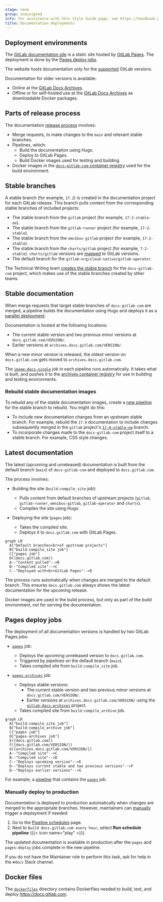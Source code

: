 ```yaml
---
stage: none
group: unassigned
info: For assistance with this Style Guide page, see https://handbook.gitlab.com/handbook/product/ux/technical-writing/#assignments-to-other-projects-and-subjects.
title: Documentation deployments
---
```


## Deployment environments

The [GitLab documentation site](https://docs.gitlab.com) is a static site hosted by [GitLab Pages](../../../user/project/pages/_index.md).
The deployment is done by the [Pages deploy jobs](#pages-deploy-jobs).

The website hosts documentation only for the [supported](https://about.gitlab.com/support/statement-of-support/#version-support) GitLab versions.

Documentation for older versions is available:

- Online at the [GitLab Docs Archives](https://archives.docs.gitlab.com).
- Offline or for self-hosted use at the [GitLab Docs Archives](https://docs.gitlab.com/archives/) as downloadable Docker packages.

## Parts of release process

The documentation [release process](https://gitlab.com/gitlab-org/technical-writing/docs-gitlab-com/-/blob/main/doc/releases.md)
involves:

- Merge requests, to make changes to the `main` and relevant stable branches.
- Pipelines, which:
  - Build the documentation using Hugo.
  - Deploy to GitLab Pages.
  - Build Docker images used for testing and building.
- Docker images in the [`docs-gitlab-com` container registry](https://gitlab.com/gitlab-org/technical-writing/docs-gitlab-com/container_registry) used for the build environment.

## Stable branches

A stable branch (for example, `17.2`) is created in the documentation project for each GitLab release.
This branch pulls content from the corresponding stable branches of included projects:

- The stable branch from the `gitlab` project (for example, `17-2-stable-ee`).
- The stable branch from the `gitlab-runner` project (for example, `17-2-stable`).
- The stable branch from the `omnibus-gitlab` project (for example, `17-2-stable`).
- The stable branch from the `charts/gitlab` project (for example, `7-2-stable`).
  `charts/gitlab` versions are [mapped](https://docs.gitlab.com/charts/installation/version_mappings.html) to GitLab versions.
- The default branch for the `gitlab-org/cloud-native/gitlab-operator`.

The Technical Writing team [creates the stable branch](https://gitlab.com/gitlab-org/technical-writing/docs-gitlab-com/-/blob/main/.gitlab/issue_templates/release.md?ref_type=heads#create-a-stable-branch-and-docker-image-for-the-release) for the `docs-gitlab-com` project, which makes use of the stable branches created by other teams.

## Stable documentation

When merge requests that target stable branches of `docs-gitlab-com` are merged,
a pipeline builds the documentation using Hugo and deploys it as a [parallel deployment](../../../user/project/pages/_index.md#parallel-deployments).

Documentation is hosted at the following locations:

- The current stable version and two previous minor versions at `docs.gitlab.com/VERSION/`.
- Earlier versions at `archives.docs.gitlab.com/VERSION/`.

When a new minor version is released, the oldest version on `docs.gitlab.com` gets moved to `archives.docs.gitlab.com`.

The [`image:docs-single`](https://gitlab.com/gitlab-org/technical-writing/docs-gitlab-com/-/blob/main/.gitlab/ci/docker-images.gitlab-ci.yml#L72)
job in each pipeline runs automatically. It takes what is built, and pushes it to the
[archives container registry](https://gitlab.com/gitlab-org/technical-writing/docs-gitlab-com/container_registry/8244403) for use in building and testing environments.

### Rebuild stable documentation images

To rebuild any of the stable documentation images, create a [new pipeline](https://gitlab.com/gitlab-org/technical-writing/docs-gitlab-com/-/pipelines/new)
for the stable branch to rebuild. You might do this:

- To include new documentation changes from an upstream stable branch. For example,
  rebuild the `17.9` documentation to include changes subsequently merged in the `gitlab` project's
  [`17-9-stable-ee`](https://gitlab.com/gitlab-org/gitlab/-/tree/17-9-stable-ee) branch.
- To incorporate changes made to the `docs-gitlab-com` project itself to a stable branch. For example, CSS style changes.

## Latest documentation

The latest (upcoming and unreleased) documentation is built from the default branch (`main`) of `docs-gitlab-com` and deployed to `docs.gitlab.com`.

The process involves:

- Building the site (`build:compile_site` job):
  - Pulls content from default branches of upstream projects (`gitlab`, `gitlab-runner`, `omnibus-gitlab`, `gitlab-operator` and `charts`).
  - Compiles the site using Hugo.

- Deploying the site (`pages` job):
  - Takes the compiled site.
  - Deploys it to `docs.gitlab.com` with GitLab Pages.

```mermaid
graph LR
  A["Default branches<br>of upstream projects"]
  B["build:compile_site job"]
  C["pages job"]
  D([docs.gitlab.com])
  A--"Content pulled"-->B
  B--"Compiled site"-->C
  C--"Deployed with<br>GitLab Pages"-->D
```

The process runs automatically when changes are merged to the default branch.
This ensures `docs.gitlab.com` always shows the latest documentation for the upcoming release.

Docker images are used in the build process, but only as part of the build environment, not for serving the documentation.

## Pages deploy jobs

The deployment of all documentation versions is handled by two GitLab Pages jobs:

- [`pages`](https://gitlab.com/gitlab-org/technical-writing/docs-gitlab-com/-/blob/main/.gitlab/ci/deploy.gitlab-ci.yml#L5) job:
  - Deploys the upcoming unreleased version to `docs.gitlab.com`.
  - Triggered by pipelines on the default branch (`main`).
  - Takes compiled site from `build:compile_site` job.

- [`pages-archives`](https://gitlab.com/gitlab-org/technical-writing/docs-gitlab-com/-/blob/main/.gitlab/ci/deploy.gitlab-ci.yml#L38) job:
  - Deploys stable versions:
    - The current stable version and two previous minor versions at `docs.gitlab.com/VERSION/`.
    - Earlier versions at `archives.docs.gitlab.com/VERSION/` using the [`gitlab-docs-archives`](https://gitlab.com/gitlab-org/gitlab-docs-archives/-/branches) project.
  - Takes compiled site from `build:compile_archive` job.

```mermaid
graph LR
  A["build:compile_site job"]
  B["build:compile_archive job"]
  C["pages job"]
  D["pages-archives job"]
  E([docs.gitlab.com])
  F([docs.gitlab.com/VERSION/])
  G([archives.docs.gitlab.com/VERSION/])
  A--"Compiled site"-->C
  B--"Compiled site"-->D
  C--"Deploys upcoming version"-->E
  D--"Deploys current stable and two previous versions"-->F
  D--"Deploys earlier versions"-->G
```

For example, a [pipeline](https://gitlab.com/gitlab-org/technical-writing/docs-gitlab-com/-/pipelines/1681025501) that contains the
[`pages`](https://gitlab.com/gitlab-org/technical-writing/docs-gitlab-com/-/jobs/9199739351) job.

### Manually deploy to production

Documentation is deployed to production automatically when changes are merged to the appropriate branches.
However, maintainers can [manually](../../../ci/pipelines/schedules.md#run-manually) trigger a deployment if needed:

1. Go to the [Pipeline schedules](https://gitlab.com/gitlab-org/technical-writing/docs-gitlab-com/-/pipeline_schedules) page.
1. Next to `Build docs.gitlab.com every hour`, select **Run schedule pipeline** ({{< icon name="play" >}}).

The updated documentation is available in production after the `pages` and `pages:deploy` jobs
complete in the new pipeline.

If you do not have the Maintainer role to perform this task, ask for help in the
`#docs` Slack channel.

## Docker files

The [`dockerfiles`](https://gitlab.com/gitlab-org/technical-writing/docs-gitlab-com/-/tree/main/dockerfiles?ref_type=heads) directory
contains Dockerfiles needed to build, test, and deploy <https://docs.gitlab.com>.

